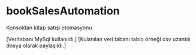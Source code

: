 # bookSalesAutomation
Konsoldan kitap satışı otomasyonu

[Veritabanı MySql kullanıldı.]
[Kulanılan veri tabanı tablo örneği csv uzantılı dosya olarak paylaşıldı.]
